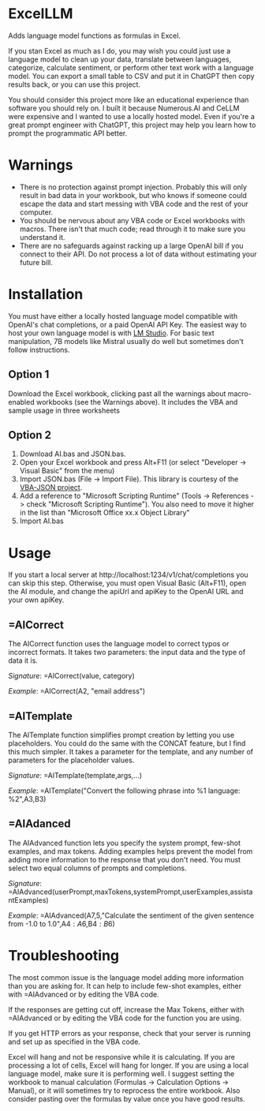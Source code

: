 # ExcelLLM
Adds language model functions as formulas in Excel.

If you stan Excel as much as I do, you may wish you could just use a language model to clean up your data, translate between languages, categorize, calculate sentiment, or perform other text work with a language model. You can export a small table to CSV and put it in ChatGPT then copy results back, or you can use this project.

You should consider this project more like an educational experience than software you should rely on. I built it because Numerous.AI and CeLLM were expensive and I wanted to use a locally hosted model. Even if you're a great prompt engineer with ChatGPT, this project may help you learn how to prompt the programmatic API better.

# Warnings
* There is no protection against prompt injection. Probably this will only result in bad data in your workbook, but who knows if someone could escape the data and start messing with VBA code and the rest of your computer.
* You should be nervous about any VBA code or Excel workbooks with macros. There isn't that much code; read through it to make sure you understand it.
* There are no safeguards against racking up a large OpenAI bill if you connect to their API. Do not process a lot of data without estimating your future bill.

# Installation
You must have either a locally hosted language model compatible with OpenAI's chat completions, or a paid OpenAI API Key. The easiest way to host your own language model is with [LM Studio](https://lmstudio.ai/). For basic text manipulation, 7B models like Mistral usually do well but sometimes don't follow instructions.
## Option 1
Download the Excel workbook, clicking past all the warnings about macro-enabled workbooks (see the Warnings above). It includes the VBA and sample usage in three worksheets

## Option 2
1. Download AI.bas and JSON.bas.
2. Open your Excel workbook and press Alt+F11 (or select "Developer -> Visual Basic" from the menu)
3. Import JSON.bas (File -> Import File). This library is courtesy of the [VBA-JSON project](https://github.com/VBA-tools/VBA-JSON). 
4. Add a reference to "Microsoft Scripting Runtime" (Tools -> References -> check "Microsoft Scripting Runtime"). You also need to move it higher in the list than "Microsoft Office xx.x Object Library"
5. Import AI.bas

# Usage
If you start a local server at http://localhost:1234/v1/chat/completions you can skip this step. Otherwise, you must open Visual Basic (Alt+F11), open the AI module, and change the apiUrl and apiKey to the OpenAI URL and your own apiKey.
## =AICorrect
The AICorrect function uses the language model to correct typos or incorrect formats. It takes two parameters: the input data and the type of data it is. 

*Signature*: =AICorrect(value, category)

*Example*: =AICorrect(A2, "email address")
## =AITemplate
The AITemplate function simplifies prompt creation by letting you use placeholders. You could do the same with the CONCAT feature, but I find this much simpler. It takes a parameter for the template, and any number of parameters for the placeholder values.

*Signature*: =AITemplate(template,args,...)

*Example*: =AITemplate("Convert the following phrase into %1 language: %2",A3,B3)
## =AIAdanced
The AIAdvanced function lets you specify the system prompt, few-shot examples, and max tokens. Adding examples helps prevent the model from adding more information to the response that you don't need. You must select two equal columns of prompts and completions.

*Signature*: =AIAdvanced(userPrompt,maxTokens,systemPrompt,userExamples,assistantExamples)

*Example*: =AIAdvanced(A7,5,"Calculate the sentiment of the given sentence from -1.0 to 1.0",A$4:A$6,B$4:B$6)

# Troubleshooting
The most common issue is the language model adding more information than you are asking for. It can help to include few-shot examples, either with =AIAdvanced or by editing the VBA code.

If the responses are getting cut off, increase the Max Tokens, either with =AIAdvanced or by editing the VBA code for the function you are using.

If you get HTTP errors as your response, check that your server is running and set up as specified in the VBA code.

Excel will hang and not be responsive while it is calculating. If you are processing a lot of cells, Excel will hang for longer. If you are using a local language model, make sure it is performing well. I suggest setting the workbook to manual calculation (Formulas -> Calculation Options -> Manual), or it will sometimes try to reprocess the entire workbook. Also consider pasting over the formulas by value once you have good results.
